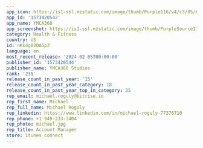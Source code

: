 ```yaml
---
app_icon: https://is1-ssl.mzstatic.com/image/thumb/Purple116/v4/c3/85/6d/c3856d68-66c7-5892-80c7-cd72f275cb48/AppIcon-0-1x_U007emarketing-0-7-0-85-220-0.png/1024x1024bb.png
app_id: '1573420542'
app_name: YMCA360
app_screenshot: https://is1-ssl.mzstatic.com/image/thumb/PurpleSource115/v4/d9/29/af/d929af0a-6569-b66e-6675-58b1f31f20b2/624c3b97-43f7-43a7-9851-d4d88d8dbc9a_Simulator_Screen_Shot_-_iPhone_11_Pro_Max_-_2021-07-26_at_20.20.25.png/1242x2688bb.png
category: Health & Fitness
country: US
id: nKk4gB2OAGpZ
language: en
most_recent_release: '2024-02-05T00:00:00'
publisher_id: '1573420544'
publisher_name: YMCA360 Studios
rank: '235'
release_count_in_past_year: '15'
release_count_in_past_year_category: 18
release_count_in_past_year_top_in_category: 35
rep_email: michael.roguly@bitrise.io
rep_first_name: Michael
rep_full_name: Michael Roguly
rep_linkedin: https://www.linkedin.com/in/michael-roguly-77376710
rep_phone: +1 949-233-3404
rep_photo: michael.jpg
rep_title: Account Manager
store: itunes_connect
---
```

